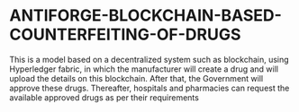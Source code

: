 # ANTIFORGE-BLOCKCHAIN-BASED-COUNTERFEITING-OF-DRUGS
This is a model based on a decentralized system such as blockchain, using Hyperledger fabric, in which the manufacturer will create a drug and will upload the details on this blockchain. After that, the Government will approve these drugs. Thereafter, hospitals and pharmacies can request the available approved drugs as per their requirements
